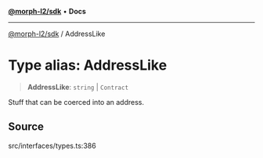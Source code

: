 [**@morph-l2/sdk**](../README.md) • **Docs**

***

[@morph-l2/sdk](../globals.md) / AddressLike

# Type alias: AddressLike

> **AddressLike**: `string` \| `Contract`

Stuff that can be coerced into an address.

## Source

src/interfaces/types.ts:386
